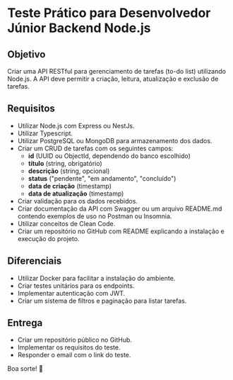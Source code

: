 # Teste Prático para Desenvolvedor Júnior Backend Node.js

## Objetivo

Criar uma API RESTful para gerenciamento de tarefas (to-do list) utilizando Node.js. A API deve permitir a criação, leitura, atualização e exclusão de tarefas.

## Requisitos

- Utilizar Node.js com Express ou NestJs.
- Utilizar Typescript.
- Utilizar PostgreSQL ou MongoDB para armazenamento dos dados.
- Criar um CRUD de tarefas com os seguintes campos:
  - **id** (UUID ou ObjectId, dependendo do banco escolhido)
  - **título** (string, obrigatório)
  - **descrição** (string, opcional)
  - **status** ("pendente", "em andamento", "concluído")
  - **data de criação** (timestamp)
  - **data de atualização** (timestamp)
- Criar validação para os dados recebidos.
- Criar documentação da API com Swagger ou um arquivo README.md contendo exemplos de uso no Postman ou Insomnia.
- Utilizar conceitos de Clean Code.
- Criar um repositório no GitHub com README explicando a instalação e execução do projeto.

## Diferenciais

- Utilizar Docker para facilitar a instalação do ambiente.
- Criar testes unitários para os endpoints.
- Implementar autenticação com JWT.
- Criar um sistema de filtros e paginação para listar tarefas.

## Entrega

- Criar um repositório público no GitHub.
- Implementar os requisitos do teste.
- Responder o email com o link do teste.

Boa sorte! 🚀
